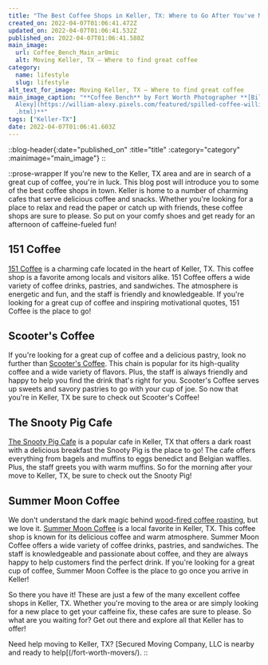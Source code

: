 ```yaml
---
title: "The Best Coffee Shops in Keller, TX: Where to Go After You've Moved In"
created_on: 2022-04-07T01:06:41.472Z
updated_on: 2022-04-07T01:06:41.532Z
published_on: 2022-04-07T01:06:41.588Z
main_image:
  url: Coffee_Bench_Main_ar0mic
  alt: Moving Keller, TX – Where to find great coffee
category:
  name: lifestyle
  slug: lifestyle
alt_text_for_image: Moving Keller, TX – Where to find great coffee
main_image_caption: "**Coffee Bench** by Fort Worth Photographer **[Bill
  Alexy](https://william-alexy.pixels.com/featured/spilled-coffee-william-alexy\
  .html)**"
tags: ["Keller-TX"]
date: 2022-04-07T01:06:41.603Z
---
```

::blog-header{:date="published_on" :title="title" :category="category" :mainimage="main_image"}
::

::prose-wrapper
If you're new to the Keller, TX area and are in search of a great cup of coffee, you're in luck. This blog post will introduce you to some of the best coffee shops in town. Keller is home to a number of charming cafes that serve delicious coffee and snacks. Whether you're looking for a place to relax and read the paper or catch up with friends, these coffee shops are sure to please. So put on your comfy shoes and get ready for an afternoon of caffeine-fueled fun!

## 151 Coffee

[151 Coffee](https://www.151coffee.com/locations) is a charming cafe located in the heart of Keller, TX. This coffee shop is a favorite among locals and visitors alike. 151 Coffee offers a wide variety of coffee drinks, pastries, and sandwiches. The atmosphere is energetic and fun, and the staff is friendly and knowledgeable. If you're looking for a great cup of coffee and inspiring motivational quotes, 151 Coffee is the place to go!

## Scooter's Coffee

If you're looking for a great cup of coffee and a delicious pastry, look no further than [Scooter's Coffee](https://www.scooterscoffee.com/about). This chain is popular for its high-quality coffee and a wide variety of flavors. Plus, the staff is always friendly and happy to help you find the drink that's right for you. Scooter's Coffee serves up sweets and savory pastries to go with your cup of joe. So now that you're in Keller, TX be sure to check out Scooter's Coffee!

## The Snooty Pig Cafe

[The Snooty Pig Cafe](https://www.snootypigkeller.com/about-us) is a popular cafe in Keller, TX that offers a dark roast with a delicious breakfast the Snooty Pig is the place to go! The cafe offers everything from bagels and muffins to eggs benedict and Belgian waffles. Plus, the staff greets you with warm muffins. So for the morning after your move to Keller, TX, be sure to check out the Snooty Pig!

## Summer Moon Coffee

We don't understand the dark magic behind [wood-fired coffee roasting](https://summermooncoffee.com/pages/about), but we love it. [Summer Moon Coffee](https://summermooncoffee.com/pages/keller) is a local favorite in Keller, TX. This coffee shop is known for its delicious coffee and warm atmosphere. Summer Moon Coffee offers a wide variety of coffee drinks, pastries, and sandwiches. The staff is knowledgeable and passionate about coffee, and they are always happy to help customers find the perfect drink. If you're looking for a great cup of coffee, Summer Moon Coffee is the place to go once you arrive in Keller!

So there you have it! These are just a few of the many excellent coffee shops in Keller, TX. Whether you're moving to the area or are simply looking for a new place to get your caffeine fix, these cafes are sure to please. So what are you waiting for? Get out there and explore all that Keller has to offer!

Need help moving to Keller, TX? [Secured Moving Company, LLC is nearby and ready to help[(/fort-worth-movers/).
::
